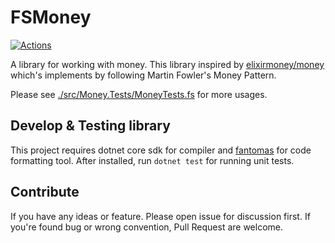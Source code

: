 # FSMoney

[![Actions](https://github.com/wk-j/fs-money/workflows//badge.svg)](https://github.com/wk-j/fs-money/actions)

A library for working with money. This library inspired by [elixirmoney/money](https://github.com/elixirmoney/money)
which's implements by following Martin Fowler's Money Pattern.

Please see [./src/Money.Tests/MoneyTests.fs](./src/Money.Tests/MoneyTests.fs) for more usages.

## Develop & Testing library

This project requires dotnet core sdk for compiler and [fantomas](https://github.com/fsprojects/fantomas) for code
formatting tool. After installed, run  `dotnet test` for running unit tests.

## Contribute

If you have any ideas or feature. Please open issue for discussion first. If you're found bug or wrong convention, Pull
Request are welcome.